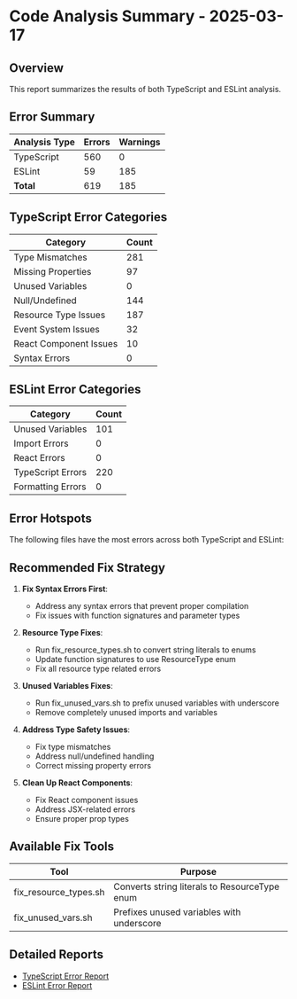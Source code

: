 # Code Analysis Summary - 2025-03-17

## Overview

This report summarizes the results of both TypeScript and ESLint analysis.

## Error Summary

| Analysis Type | Errors | Warnings |
|--------------|--------|----------|
| TypeScript   | 560 | 0 |
| ESLint       | 59 | 185 |
| **Total**    | 619 | 185 |

## TypeScript Error Categories

| Category | Count |
|----------|-------|
| Type Mismatches |      281 |
| Missing Properties |       97 |
| Unused Variables |        0 |
| Null/Undefined |      144 |
| Resource Type Issues |      187 |
| Event System Issues |       32 |
| React Component Issues |       10 |
| Syntax Errors |        0 |

## ESLint Error Categories

| Category | Count |
|----------|-------|
| Unused Variables |      101 |
| Import Errors |        0 |
| React Errors |        0 |
| TypeScript Errors |      220 |
| Formatting Errors |        0 |

## Error Hotspots

The following files have the most errors across both TypeScript and ESLint:


## Recommended Fix Strategy

1. **Fix Syntax Errors First**:
   - Address any syntax errors that prevent proper compilation
   - Fix issues with function signatures and parameter types

2. **Resource Type Fixes**:
   - Run fix_resource_types.sh to convert string literals to enums
   - Update function signatures to use ResourceType enum
   - Fix all resource type related errors

3. **Unused Variables Fixes**:
   - Run fix_unused_vars.sh to prefix unused variables with underscore
   - Remove completely unused imports and variables

4. **Address Type Safety Issues**:
   - Fix type mismatches
   - Address null/undefined handling
   - Correct missing property errors

5. **Clean Up React Components**:
   - Fix React component issues
   - Address JSX-related errors
   - Ensure proper prop types

## Available Fix Tools

| Tool | Purpose |
|------|---------|
| fix_resource_types.sh | Converts string literals to ResourceType enum |
| fix_unused_vars.sh | Prefixes unused variables with underscore |

## Detailed Reports

- [TypeScript Error Report](../TypeScript/typescript_error_report_2025-03-17.md)
- [ESLint Error Report](../ESLint/eslint_error_report_2025-03-17.md)


